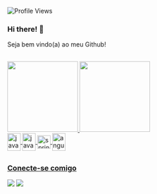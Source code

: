 ![Profile Views](http://estruyf-github.azurewebsites.net/api/VisitorHit?user=anagjorge&repo=anagjorge&countColorcountColor)

### Hi there! 👋

Seja bem vindo(a) ao meu Github!
##

<div>
  <a href=https://github.com/anagjorge>
  <img height="160em" src="https://github-readme-stats.vercel.app/api?username=anagjorge&show_icons=true&theme=dracula&include_all_commits=true&count_private=true"/>
  <img height="160em" src="https://github-readme-stats.vercel.app/api/top-langs/?username=anagjorge&layout=compact&langs_count=7&theme=dracula"/>
</div>
<div> 
  <img align="center" src="https://icongr.am/devicon/java-original.svg?size=128&color=currentColor" height="40" width="30" alt="java"/>
  <img align="center" src="https://icongr.am/devicon/android-original.svg?size=128&color=currentColor" height="40" width="30" alt="javascript"/>
  <img align="center" src="https://www.vectorlogo.zone/logos/springio/springio-icon.svg" height="30" width="30" alt="springboot"/>
  <img align="center" src="https://icongr.am/devicon/angularjs-original.svg?size=128&color=currentColor" height="40" width="30" alt="angular"/>

  
  
</div>
  
  ##

### Conecte-se comigo
<div>
  <a href = "mailto:anadegj@gmail.com"><img src="https://img.shields.io/badge/-Gmail-%23333?style=for-the-badge&logo=gmail&logoColor=white" target="_blank"></a>
  <a href="https://www.linkedin.com/in/ana-jessica-jorge/" target="_blank"><img src="https://img.shields.io/badge/-LinkedIn-%230077B5?style=for-the-badge&logo=linkedin&logoColor=white" target="_blank"></a> 
</div>

